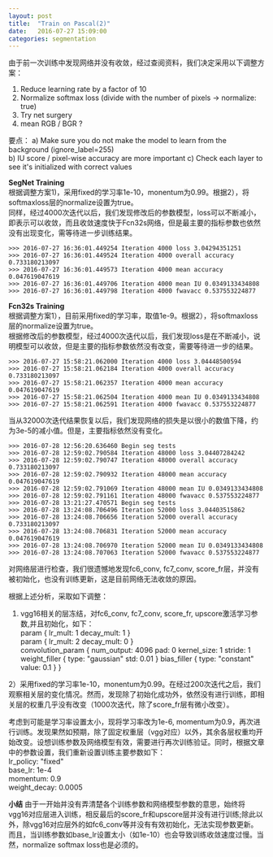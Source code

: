 ```yaml
---
layout: post
title:  "Train on Pascal(2)"
date:   2016-07-27 15:09:00
categories: segmentation
---
```


由于前一次训练中发现网络并没有收敛，经过查阅资料，我们决定采用以下调整方案：  
1) Reduce learning rate by a factor of 10  
2) Normalize softmax loss (divide with the number of pixels -> normalize: true)  
3) Try net surgery  
4) mean RGB / BGR ?  

要点：
a) Make sure you do not make the model to learn from the background (ignore_label=255)  
b) IU score / pixel-wise accuracy are more important
c) Check each layer to see it's initialized with correct values


**SegNet Training**  
根据调整方案1)，采用fixed的学习率1e-10，monentum为0.99。根据2），将softmaxloss层的normalize设置为true。  
同样，经过4000次迭代以后，我们发现修改后的参数模型，loss可以不断减小，即表示可以收敛，而且收敛速度快于Fcn32s网络，但是最主要的指标参数也依然没有出现变化，需等待进一步训练结果。  

    >>> 2016-07-27 16:36:01.449254 Iteration 4000 loss 3.04294351251  
    >>> 2016-07-27 16:36:01.449524 Iteration 4000 overall accuracy 0.733180213097  
    >>> 2016-07-27 16:36:01.449573 Iteration 4000 mean accuracy 0.047619047619  
    >>> 2016-07-27 16:36:01.449706 Iteration 4000 mean IU 0.0349133434808  
    >>> 2016-07-27 16:36:01.449798 Iteration 4000 fwavacc 0.537553224877  



**Fcn32s Training**  
根据调整方案1），目前采用fixed的学习率，取值1e-9。根据2），将softmaxloss层的normalize设置为true。  
根据修改后的参数模型，经过4000次迭代以后，我们发现loss是在不断减小，说明模型可以收敛，但是主要的指标参数依然没有改变，需要等待进一步的结果。  

    >>> 2016-07-27 15:58:21.062000 Iteration 4000 loss 3.04448500594  
    >>> 2016-07-27 15:58:21.062184 Iteration 4000 overall accuracy 0.733180213097  
    >>> 2016-07-27 15:58:21.062357 Iteration 4000 mean accuracy 0.047619047619  
    >>> 2016-07-27 15:58:21.062504 Iteration 4000 mean IU 0.0349133434808  
    >>> 2016-07-27 15:58:21.062591 Iteration 4000 fwavacc 0.537553224877  

当从32000次迭代结果恢复以后，我们发现网络的损失是以很小的数值下降，约为3e-5的减小值。但是，主要指标依然没有变化。  

    >>> 2016-07-28 12:56:20.636460 Begin seg tests
    >>> 2016-07-28 12:59:02.790584 Iteration 48000 loss 3.04407284242
    >>> 2016-07-28 12:59:02.790747 Iteration 48000 overall accuracy 0.733180213097
    >>> 2016-07-28 12:59:02.790932 Iteration 48000 mean accuracy 0.047619047619
    >>> 2016-07-28 12:59:02.791069 Iteration 48000 mean IU 0.0349133434808
    >>> 2016-07-28 12:59:02.791161 Iteration 48000 fwavacc 0.537553224877
    >>> 2016-07-28 13:21:27.470571 Begin seg tests
    >>> 2016-07-28 13:24:08.706496 Iteration 52000 loss 3.04403515862
    >>> 2016-07-28 13:24:08.706656 Iteration 52000 overall accuracy 0.733180213097
    >>> 2016-07-28 13:24:08.706831 Iteration 52000 mean accuracy 0.047619047619
    >>> 2016-07-28 13:24:08.706970 Iteration 52000 mean IU 0.0349133434808
    >>> 2016-07-28 13:24:08.707063 Iteration 52000 fwavacc 0.537553224877  
对网络层进行检查，我们很遗憾地发现fc6_conv, fc7_conv, score_fr层，并没有被初始化，也没有训练更新，这是目前网络无法收敛的原因。

根据上述分析，采取如下调整：
1) vgg16相关的层冻结，对fc6_conv, fc7_conv, score_fr, upscore激活学习参数,并且初始化，如下：  
param {
    lr_mult: 1
    decay_mult: 1
}  
param {
    lr_mult: 2
    decay_mult: 0
}  
convolution_param {
    num_output: 4096
    pad: 0
    kernel_size: 1
    stride: 1
    weight_filler {
      type: "gaussian"
      std: 0.01
    }
    bias_filler {
      type: "constant"
      value: 0.1
    }
}  

2）采用fixed的学习率1e-10，monentum为0.99。在经过200次迭代之后，我们观察相关层的变化情况。然而，发现除了初始化成功外，依然没有进行训练，即相关层的权重几乎没有改变（1000次迭代，除了score_fr层有微小改变）。  

考虑到可能是学习率设置太小，现将学习率改为1e-6, momentum为0.9，再次进行训练。发现果然如预期，除了固定权重层（vgg对应）以外，其余各层权重均开始改变。设想训练参数及网络模型有效，需要进行再次训练验证。同时，根据文章中的参数设置，我们重新设置训练主要参数如下：  
lr_policy: "fixed"  
base_lr: 1e-4  
momentum: 0.9  
weight_decay: 0.0005  



**小结**
由于一开始并没有弄清楚各个训练参数和网络模型参数的意思，始终将vgg16对应层进入训练，相反最后的score_fr和upscore层并没有进行训练;除此以外，除vgg16对应层外的如fc6_conv等并没有有效初始化，无法实现参数更新。而且，当训练参数如base_lr设置太小（如1e-10）也会导致训练收敛速度过慢。当然，normalize softmax loss也是必须的。
